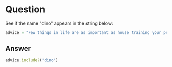 # Question
See if the name "dino" appears in the string below:
```ruby
advice = "Few things in life are as important as house training your pet dinosaur."
```
## Answer
```ruby
advice.include?('dino')
```